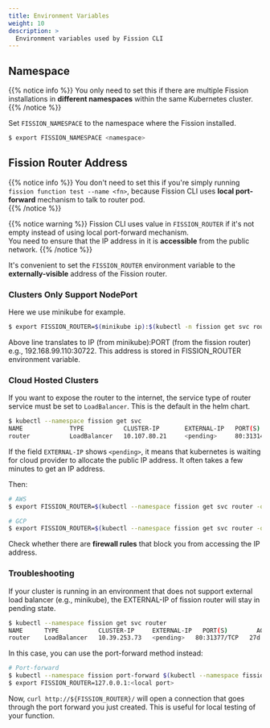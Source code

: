 ```yaml
---
title: Environment Variables
weight: 10
description: >
  Environment variables used by Fission CLI
---
```


## Namespace

{{% notice info %}}
You only need to set this if there are multiple Fission installations in **different namespaces** within the same Kubernetes cluster.
{{% /notice %}}

Set `FISSION_NAMESPACE` to the namespace where the Fission installed.

``` bash
$ export FISSION_NAMESPACE <namespace>
```

## Fission Router Address

{{% notice info %}}
You don't need to set this if you're simply running `fission function test --name <fn>`, because Fission CLI uses **local port-forward** mechanism to talk to router pod.  
{{% /notice %}}

{{% notice warning %}}
Fission CLI uses value in `FISSION_ROUTER` if it's not empty instead of using local port-forward mechanism.</br>
You need to ensure that the IP address in it is **accessible** from the public network.
{{% /notice %}}

It's convenient to set the `FISSION_ROUTER` environment variable to the **externally-visible** address of the Fission router.

### Clusters Only Support NodePort

Here we use minikube for example.

``` bash
$ export FISSION_ROUTER=$(minikube ip):$(kubectl -n fission get svc router -o jsonpath='{...nodePort}')
```

Above line translates to IP (from minikube):PORT (from the fission router) e.g., 192.168.99.110:30722. This address is stored in FISSION_ROUTER environment variable.

### Cloud Hosted Clusters

If you want to expose the router to the internet, the service type of router service must be set to `LoadBalancer`.
This is the default in the helm chart.

```bash
$ kubectl --namespace fission get svc
NAME             TYPE           CLUSTER-IP       EXTERNAL-IP   PORT(S)          AGE
router           LoadBalancer   10.107.80.21     <pending>     80:31314/TCP     11d
```

If the field `EXTERNAL-IP` shows `<pending>`, it means that kubernetes is waiting for cloud provider to allocate the public IP address.
It often takes a few minutes to get an IP address.

Then:

``` bash
# AWS
$ export FISSION_ROUTER=$(kubectl --namespace fission get svc router -o=jsonpath='{..hostname}')

# GCP
$ export FISSION_ROUTER=$(kubectl --namespace fission get svc router -o=jsonpath='{..ip}')
```

Check whether there are **firewall rules** that block you from accessing the IP address.

### Troubleshooting

If your cluster is running in an environment that does not support external load balancer (e.g., minikube), the EXTERNAL-IP of fission router will stay in pending state.

```bash
$ kubectl --namespace fission get svc router
NAME      TYPE           CLUSTER-IP     EXTERNAL-IP   PORT(S)        AGE
router    LoadBalancer   10.39.253.73   <pending>   80:31377/TCP   27d
```

In this case, you can use the port-forward method instead:

``` bash
# Port-forward
$ kubectl --namespace fission port-forward $(kubectl --namespace fission get pod -l svc=router -o name) <local port>:8888 &
$ export FISSION_ROUTER=127.0.0.1:<local port>
```

Now, `curl http://${FISSION_ROUTER}/` will open a connection that goes through the port forward you just created.
This is useful for local testing of your function.
